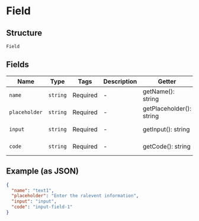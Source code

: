 
# Field

## Structure

`Field`

## Fields

| Name | Type | Tags | Description | Getter | Setter |
|  --- | --- | --- | --- | --- | --- |
| `name` | `string` | Required | - | getName(): string | setName(string name): void |
| `placeholder` | `string` | Required | - | getPlaceholder(): string | setPlaceholder(string placeholder): void |
| `input` | `string` | Required | - | getInput(): string | setInput(string input): void |
| `code` | `string` | Required | - | getCode(): string | setCode(string code): void |

## Example (as JSON)

```json
{
  "name": "text1",
  "placeholder": "Enter the ralevent information",
  "input": "input",
  "code": "input-field-1"
}
```

